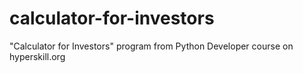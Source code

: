 # calculator-for-investors
"Calculator for Investors" program from Python Developer course on hyperskill.org
